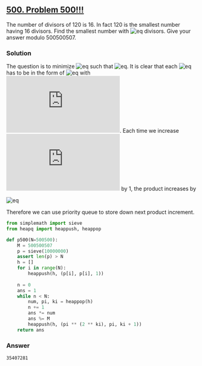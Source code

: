 ## **[500. Problem 500!!!](https://projecteuler.net/problem=500)**

The number of divisors of 120 is 16. In fact 120 is the smallest number having 16 divisors. Find the smallest number with 
![eq](https://latex.codecogs.com/gif.latex?2^{500500}) divisors. Give your answer modulo 500500507.

### Solution

The question is to minimize ![eq](https://latex.codecogs.com/gif.latex?p_1^{n_1}\cdot\cdot\cdot{p_l}^{n_l})
such that ![eq](https://latex.codecogs.com/gif.latex?(n_1+1)\cdot\cdot\cdot({n_l}+1)=2^{500500}). 
It is clear that each ![eq](https://latex.codecogs.com/gif.latex?{n_i}) has to be in the form 
of ![eq](https://latex.codecogs.com/gif.latex?2^{k_i}-1) with ![eq](https://latex.codecogs.com/gif.latex?k_i=0,1,...).
Each time we increase ![eq](https://latex.codecogs.com/gif.latex?k_i)  by 1, the product increases by 

![eq](https://latex.codecogs.com/gif.latex?\frac{p_i^{2^{k_i+1}-1}}{p_i^{2^{k_i}-1}}=p_i^{2^{k_i}})

Therefore we can use priority queue to store down next product increment.

```python
from simplemath import sieve
from heapq import heappush, heappop

def p500(N=500500):
    M = 500500507
    p = sieve(10000000)
    assert len(p) > N
    h = []
    for i in range(N):
        heappush(h, (p[i], p[i], 1))
    
    n = 0
    ans = 1
    while n < N:
        num, pi, ki = heappop(h)
        n += 1
        ans *= num
        ans %= M
        heappush(h, (pi ** (2 ** ki), pi, ki + 1))
    return ans
```

### Answer 
`35407281`
